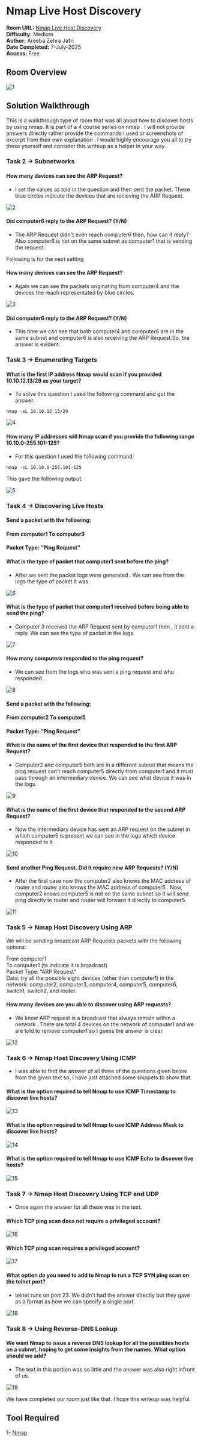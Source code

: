 #   Nmap Live Host Discovery

**Room URL:** [Nmap Live Host Discovery](https://tryhackme.com/room/nmap01)  
**Difficulty:** Medium   
**Author:** Areeba Zehra Jafri        
**Date Completed:** 7-July-2025       
**Access:** Free

## Room Overview

![1](images/1.png)

## Solution Walkthrough

This is a walkthrough type of room that was all about how to discover hosts by using nmap. It is part of a 4 course series on nmap . I will not provide answers directly rather provide the commands I used or screenshots of excerpt from their own explanation . I would highly encourage you all to try these yourself and consider this writeup as a helper in your way.

### Task 2 -> Subnetworks

#### How many devices can see the ARP Request?

- I set the values as told in the question and then sent the packet. These blue circles indicate the devices that are recieving the ARP Request.

![2](images/2.png)

#### Did computer6 reply to the ARP Request? (Y/N)

- The ARP Request didn't even reach computer6 then, how can it reply? Also computer6 is not on the same subnet as computer1 that is sending the request.

Following is for the next setting 

#### How many devices can see the ARP Request?

- Again we can see the packets originating from computer4 and the devices the reach representated by blue circles.

![3](images/3.png)

#### Did computer6 reply to the ARP Request? (Y/N)

- This time we can see that both computer4 and computer6 are in the same subnet and computer6 is also receiving the ARP Request.So, the answer is evident.

### Task 3 -> Enumerating Targets

#### What is the first IP address Nmap would scan if you provided 10.10.12.13/29 as your target?

- To solve this question I used the following command and got the answer. 

`nmap -sL 10.10.12.13/29`

![4](images/4.png)

#### How many IP addresses will Nmap scan if you provide the following range 10.10.0-255.101-125? 

- For this question I used the following command:    

`nmap -sL 10.10.0-255.101-125`   

This gave the following output.

![5](images/5.png)

### Task 4 -> Discovering Live Hosts

#### Send a packet with the following:
#### From computer1 To computer3
#### Packet Type: “Ping Request”
#### What is the type of packet that computer1 sent before the ping?

- After we sent the packet logs were generated . We can see from the logs the type of packet it was.

![6](images/6.png)

#### What is the type of packet that computer1 received before being able to send the ping?

- Computer 3 received the ARP Request sent by computer1 then , it sent a reply. We can see the type of packet in the logs.

![7](images/7.png)

#### How many computers responded to the ping request?

- We can see from the logs who was sent a ping request and who responded .

![8](images/8.png)

#### Send a packet with the following:

#### From computer2 To computer5
#### Packet Type: “Ping Request”
#### What is the name of the first device that responded to the first ARP Request?

- Computer2 and computer5 both are in a different subnet that means the ping request can't reach computer5 directly from computer1 and it must pass through an intermediary device. We can see what device it was in the logs.

![9](images/9.png)

#### What is the name of the first device that responded to the second ARP Request?

- Now the intermediary device has sent an ARP request on the subnet in which computer5 is present we can see in the logs which device responded to it.

![10](images/10.png)

#### Send another Ping Request. Did it require new ARP Requests? (Y/N)

- After the first case now the computer2 also knows the MAC address of router and router also knows the MAC address of computer5 . Now, computer2 knows computer5 is not on the same subnet so it will send ping directly to router and router will forward it directly to computer5. 

![11](images/11.png)

### Task 5 -> Nmap Host Discovery Using ARP

We will be sending broadcast ARP Requests packets with the following options:

From computer1   
To computer1 (to indicate it is broadcast)   
Packet Type: “ARP Request”   
Data: try all the possible eight devices (other than computer1) in the network: computer2, computer3, computer4, computer5, computer6, switch1, switch2, and router.

#### How many devices are you able to discover using ARP requests?

- We know ARP request is a broadcast that always remain within a network . There are total 4 devices on the network of computer1 and we are told to remove computer1 so I guess the answer is clear.

![12](images/12.png)

### Task 6 -> Nmap Host Discovery Using ICMP

- I was able to find the answer of all three of the questions given below from the given text so, I have just attached some snippets to show that.

#### What is the option required to tell Nmap to use ICMP Timestamp to discover live hosts?

![13](images/13.png)

#### What is the option required to tell Nmap to use ICMP Address Mask to discover live hosts?

![14](images/14.png)

#### What is the option required to tell Nmap to use ICMP Echo to discover live hosts?

![15](images/15.png)

### Task 7 -> Nmap Host Discovery Using TCP and UDP

- Once again the answer for all these was in the text.

#### Which TCP ping scan does not require a privileged account?

![16](images/16.png)

#### Which TCP ping scan requires a privileged account?

![17](images/17.png)

#### What option do you need to add to Nmap to run a TCP SYN ping scan on the telnet port?

- telnet runs on port 23. We didn't had the answer directly but they gave as a format as how we can specify a single port.

![18](images/18.png)

### Task 8 -> Using Reverse-DNS Lookup

#### We want Nmap to issue a reverse DNS lookup for all the possibles hosts on a subnet, hoping to get some insights from the names. What option should we add?

- The text in this portion was so little and the answer was also right infront of us.

![19](images/19.png)

We have completed our room just like that. I hope this writeup was helpful.

## Tool Required

1- [Nmap](https://nmap.org/download) 



